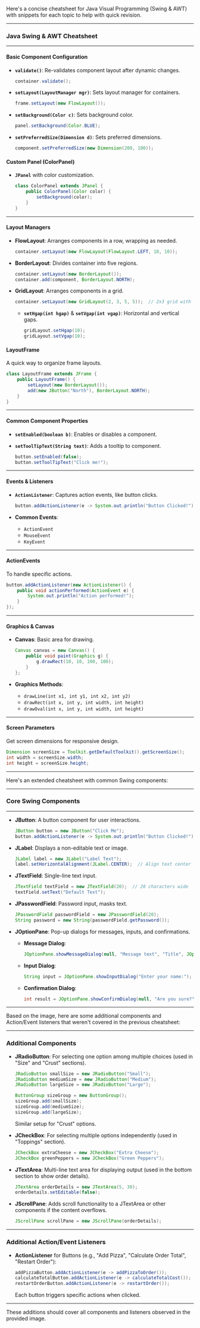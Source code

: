 Here's a concise cheatsheet for Java Visual Programming (Swing & AWT) with snippets for each topic to help with quick revision.

---

### Java Swing & AWT Cheatsheet

---

#### Basic Component Configuration

- **`validate()`**: Re-validates component layout after dynamic changes.
  
  ```java
  container.validate();
  ```

- **`setLayout(LayoutManager mgr)`**: Sets layout manager for containers.
  
  ```java
  frame.setLayout(new FlowLayout());
  ```

- **`setBackground(Color c)`**: Sets background color.

  ```java
  panel.setBackground(Color.BLUE);
  ```

- **`setPreferredSize(Dimension d)`**: Sets preferred dimensions.
  
  ```java
  component.setPreferredSize(new Dimension(200, 100));
  ```

#### Custom Panel (ColorPanel)

- **`JPanel`** with color customization.

  ```java
  class ColorPanel extends JPanel {
      public ColorPanel(Color color) {
          setBackground(color);
      }
  }
  ```

---

#### Layout Managers

- **FlowLayout**: Arranges components in a row, wrapping as needed.
  
  ```java
  container.setLayout(new FlowLayout(FlowLayout.LEFT, 10, 10));
  ```

- **BorderLayout**: Divides container into five regions.
  
  ```java
  container.setLayout(new BorderLayout());
  container.add(component, BorderLayout.NORTH);
  ```

- **GridLayout**: Arranges components in a grid.
  
  ```java
  container.setLayout(new GridLayout(2, 3, 5, 5));  // 2x3 grid with gaps
  ```

  - **`setHgap(int hgap)`** & **`setVgap(int vgap)`**: Horizontal and vertical gaps.
  
    ```java
    gridLayout.setHgap(10);
    gridLayout.setVgap(10);
    ```

#### LayoutFrame

A quick way to organize frame layouts.

```java
class LayoutFrame extends JFrame {
    public LayoutFrame() {
        setLayout(new BorderLayout());
        add(new JButton("North"), BorderLayout.NORTH);
    }
}
```

---

#### Common Component Properties

- **`setEnabled(boolean b)`**: Enables or disables a component.
- **`setToolTipText(String text)`**: Adds a tooltip to component.
  
  ```java
  button.setEnabled(false);
  button.setToolTipText("Click me!");
  ```

---

#### Events & Listeners

- **`ActionListener`**: Captures action events, like button clicks.
  
  ```java
  button.addActionListener(e -> System.out.println("Button Clicked!"));
  ```

- **Common Events**:
  - `ActionEvent`
  - `MouseEvent`
  - `KeyEvent`

---

#### ActionEvents

To handle specific actions.

```java
button.addActionListener(new ActionListener() {
    public void actionPerformed(ActionEvent e) {
        System.out.println("Action performed!");
    }
});
```

---

#### Graphics & Canvas

- **Canvas**: Basic area for drawing.

  ```java
  Canvas canvas = new Canvas() {
      public void paint(Graphics g) {
          g.drawRect(10, 10, 100, 100);
      }
  };
  ```

- **Graphics Methods**:
  - `drawLine(int x1, int y1, int x2, int y2)`
  - `drawRect(int x, int y, int width, int height)`
  - `drawOval(int x, int y, int width, int height)`

---

#### Screen Parameters

Get screen dimensions for responsive design.

```java
Dimension screenSize = Toolkit.getDefaultToolkit().getScreenSize();
int width = screenSize.width;
int height = screenSize.height;
```

---

Here's an extended cheatsheet with common Swing components:

---

### Core Swing Components

---

- **JButton**: A button component for user interactions.
  
  ```java
  JButton button = new JButton("Click Me");
  button.addActionListener(e -> System.out.println("Button Clicked!"));
  ```

- **JLabel**: Displays a non-editable text or image.
  
  ```java
  JLabel label = new JLabel("Label Text");
  label.setHorizontalAlignment(JLabel.CENTER);  // Align text center
  ```

- **JTextField**: Single-line text input.

  ```java
  JTextField textField = new JTextField(20);  // 20 characters wide
  textField.setText("Default Text");
  ```

- **JPasswordField**: Password input, masks text.
  
  ```java
  JPasswordField passwordField = new JPasswordField(20);
  String password = new String(passwordField.getPassword());
  ```

- **JOptionPane**: Pop-up dialogs for messages, inputs, and confirmations.

  - **Message Dialog**:
    ```java
    JOptionPane.showMessageDialog(null, "Message text", "Title", JOptionPane.INFORMATION_MESSAGE);
    ```

  - **Input Dialog**:
    ```java
    String input = JOptionPane.showInputDialog("Enter your name:");
    ```

  - **Confirmation Dialog**:
    ```java
    int result = JOptionPane.showConfirmDialog(null, "Are you sure?", "Confirmation", JOptionPane.YES_NO_OPTION);
    ```

---

Based on the image, here are some additional components and Action/Event listeners that weren't covered in the previous cheatsheet:

---

### Additional Components

- **JRadioButton**: For selecting one option among multiple choices (used in "Size" and "Crust" sections).
  
  ```java
  JRadioButton smallSize = new JRadioButton("Small");
  JRadioButton mediumSize = new JRadioButton("Medium");
  JRadioButton largeSize = new JRadioButton("Large");
  
  ButtonGroup sizeGroup = new ButtonGroup();
  sizeGroup.add(smallSize);
  sizeGroup.add(mediumSize);
  sizeGroup.add(largeSize);
  ```

  Similar setup for "Crust" options.

- **JCheckBox**: For selecting multiple options independently (used in "Toppings" section).
  
  ```java
  JCheckBox extraCheese = new JCheckBox("Extra Cheese");
  JCheckBox greenPeppers = new JCheckBox("Green Peppers");
  ```

- **JTextArea**: Multi-line text area for displaying output (used in the bottom section to show order details).

  ```java
  JTextArea orderDetails = new JTextArea(5, 30);
  orderDetails.setEditable(false);
  ```

- **JScrollPane**: Adds scroll functionality to a JTextArea or other components if the content overflows.

  ```java
  JScrollPane scrollPane = new JScrollPane(orderDetails);
  ```

---

### Additional Action/Event Listeners

- **ActionListener** for Buttons (e.g., "Add Pizza", "Calculate Order Total", "Restart Order"):

  ```java
  addPizzaButton.addActionListener(e -> addPizzaToOrder());
  calculateTotalButton.addActionListener(e -> calculateTotalCost());
  restartOrderButton.addActionListener(e -> restartOrder());
  ```

  Each button triggers specific actions when clicked.

---

These additions should cover all components and listeners observed in the provided image.